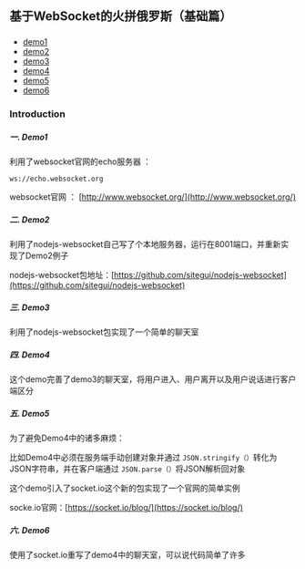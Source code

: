 ## 基于WebSocket的火拼俄罗斯（基础篇）
###


* [demo1](https://github.com/shinytang6/BookDemo/tree/master/Imooc/Rush%20Russia%20Based%20On%20WebSocket/Basic/demo1)
* [demo2](https://github.com/shinytang6/BookDemo/tree/master/Imooc/Rush%20Russia%20Based%20On%20WebSocket/Basic/demo2)
* [demo3](https://github.com/shinytang6/BookDemo/tree/master/Imooc/Rush%20Russia%20Based%20On%20WebSocket/Basic/demo3)
* [demo4](https://github.com/shinytang6/BookDemo/tree/master/Imooc/Rush%20Russia%20Based%20On%20WebSocket/Basic/demo4)
* [demo5](https://github.com/shinytang6/BookDemo/tree/master/Imooc/Rush%20Russia%20Based%20On%20WebSocket/Basic/demo5)
* [demo6](https://github.com/shinytang6/BookDemo/tree/master/Imooc/Rush%20Russia%20Based%20On%20WebSocket/Basic/demo6)

### Introduction

##### 一. Demo1

利用了websocket官网的echo服务器 ：

`ws://echo.websocket.org` 

websocket官网 ： [http://www.websocket.org/](http://www.websocket.org/)

##### 二. Demo2

利用了nodejs-websocket自己写了个本地服务器，运行在8001端口，并重新实现了Demo2例子

nodejs-websocket包地址：[https://github.com/sitegui/nodejs-websocket](https://github.com/sitegui/nodejs-websocket)

##### 三. Demo3

利用了nodejs-websocket包实现了一个简单的聊天室

##### 四. Demo4

这个demo完善了demo3的聊天室，将用户进入、用户离开以及用户说话进行客户端区分

##### 五. Demo5

为了避免Demo4中的诸多麻烦：

比如Demo4中必须在服务端手动创建对象并通过 `JSON.stringify（）`转化为JSON字符串，并在客户端通过 `JSON.parse（）`将JSON解析回对象

这个demo引入了socket.io这个新的包实现了一个官网的简单实例

socke.io官网：[https://socket.io/blog/](https://socket.io/blog/)

##### 六. Demo6

使用了socket.io重写了demo4中的聊天室，可以说代码简单了许多
